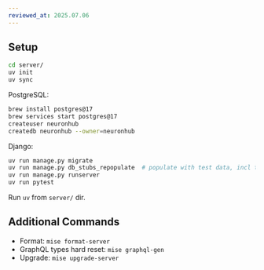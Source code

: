 ```yaml
---
reviewed_at: 2025.07.06
---
```


## Setup

```bash
cd server/
uv init
uv sync
```

PostgreSQL:
```bash
brew install postgres@17
brew services start postgres@17
createuser neuronhub
createdb neuronhub --owner=neuronhub
```

Django:
```bash
uv run manage.py migrate
uv run manage.py db_stubs_repopulate  # populate with test data, incl the test user admin/admin
uv run manage.py runserver
uv run pytest
```

Run `uv` from `server/` dir.

## Additional Commands

- Format: `mise format-server`
- GraphQL types hard reset: `mise graphql-gen`
- Upgrade: `mise upgrade-server`
